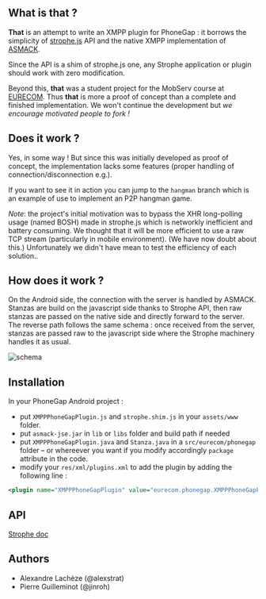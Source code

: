 ## What is __that__ ?

__That__ is an attempt to write an XMPP plugin for PhoneGap : it borrows the simplicity 
of [strophe.js](strophe.im) API and the native XMPP implementation of [ASMACK](http://code.google.com/p/asmack).

Since the API is a shim of strophe.js one, any Strophe application or plugin should work with zero modification.

Beyond this, __that__ was a student project for the MobServ course at [EURECOM](www.eurecom.fr). Thus __that__ is more a proof of concept than a complete and finished implementation. We won't continue the development but *we encourage motivated people to fork !*

## Does it work ?

Yes, in some way ! But since this was initially developed as proof of concept, the implementation lacks some features (proper handling of connection/disconnection e.g.).

If you want to see it in action you can jump to the `hangman` branch which is an example of use to implement an P2P hangman game.

*Note*: the project's initial motivation was to bypass the XHR long-polling usage (named BOSH) made in strophe.js which is networkly inefficient and battery consuming. We thought that it will be more efficient to use a raw TCP stream (particularly in mobile environment). (We have now doubt about this.) Unfortunately we didn't have mean to test the efficiency of each solution..

## How does it work ?

On the Android side, the connection with the server is handled by ASMACK. Stanzas are build on the javascript side thanks to Strophe API, then raw stanzas are passed on the native side and directly forward to the server. The reverse path follows the same schema : once received from the server, stanzas are passed raw to the javascript side where the Strophe machinery handles it as usual.

![schema](https://raw.github.com/alexstrat/PhoneGap-XMPPplugin-Android/master/doc/schema.png)

## Installation

In your PhoneGap Android project :

- put `XMPPPhoneGapPlugin.js` and `strophe.shim.js` in your `assets/www` folder.
- put `asmack-jse.jar` in `lib` or `libs` folder and build path if needed
- put `XMPPPhoneGapPlugin.java` and `Stanza.java` in a `src/eurecom/phonegap` folder – or whereever you want if you modify accordingly `package` attribute in the code.
- modify your `res/xml/plugins.xml` to add the plugin by adding the following line :

```xml
<plugin name="XMPPPhoneGapPlugin" value="eurecom.phonegap.XMPPPhoneGapPlugin"/>
```

## API

[Strophe doc](http://strophe.benn.org/strophejs-1.0.1/doc/files/core-js.html)

## Authors

- Alexandre Lachèze (@alexstrat)
- Pierre Guilleminot (@jinroh)
